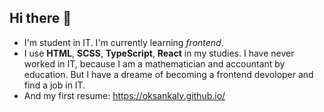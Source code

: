 ## Hi there 👋

- I'm student in IT. 
 I'm currently learning *frontend*.
- I use **HTML**, **SCSS**, **TypeScript**, **React** in my studies.
I have never worked in IT, because I am a mathematician and accountant by education. 
But I have a dreame of becoming a frontend devoloper and find a job in IT.
- And my first resume: https://oksankalv.github.io/

<!--
**OksankaLV/OksankaLV** is a ✨ _special_ ✨ repository because its `README.md` (this file) appears on your GitHub profile.

Here are some ideas to get you started:

- 🔭 I’m currently working on ...
- 🌱 I’m currently learning ...
- 👯 I’m looking to collaborate on ...
- 🤔 I’m looking for help with ...
- 💬 Ask me about ...
- 📫 How to reach me: ...
- 😄 Pronouns: ...
- ⚡ Fun fact: ...
-->

